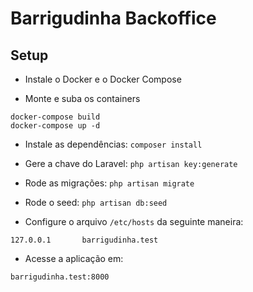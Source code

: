 
# Barrigudinha Backoffice

## Setup

- Instale o Docker e o Docker Compose

- Monte e suba os containers
```
docker-compose build
docker-compose up -d 
```

- Instale as dependências: `composer install`

- Gere a chave do Laravel: `php artisan key:generate`

- Rode as migrações: `php artisan migrate`

- Rode o seed: `php artisan db:seed`

- Configure o arquivo `/etc/hosts` da seguinte maneira:
```
127.0.0.1       barrigudinha.test
```

- Acesse a aplicação em: 
```
barrigudinha.test:8000
```
